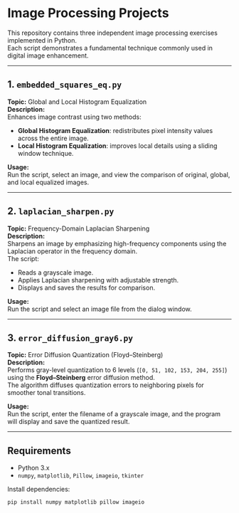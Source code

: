 # Image Processing Projects

This repository contains three independent image processing exercises implemented in Python.  
Each script demonstrates a fundamental technique commonly used in digital image enhancement.

---

## 1. `embedded_squares_eq.py`
**Topic:** Global and Local Histogram Equalization  
**Description:**  
Enhances image contrast using two methods:
- **Global Histogram Equalization**: redistributes pixel intensity values across the entire image.
- **Local Histogram Equalization**: improves local details using a sliding window technique.

**Usage:**  
Run the script, select an image, and view the comparison of original, global, and local equalized images.

---

## 2. `laplacian_sharpen.py`
**Topic:** Frequency-Domain Laplacian Sharpening  
**Description:**  
Sharpens an image by emphasizing high-frequency components using the Laplacian operator in the frequency domain.  
The script:
- Reads a grayscale image.
- Applies Laplacian sharpening with adjustable strength.
- Displays and saves the results for comparison.

**Usage:**  
Run the script and select an image file from the dialog window.

---

## 3. `error_diffusion_gray6.py`
**Topic:** Error Diffusion Quantization (Floyd–Steinberg)  
**Description:**  
Performs gray-level quantization to 6 levels (`[0, 51, 102, 153, 204, 255]`) using the **Floyd–Steinberg** error diffusion method.  
The algorithm diffuses quantization errors to neighboring pixels for smoother tonal transitions.

**Usage:**  
Run the script, enter the filename of a grayscale image, and the program will display and save the quantized result.

---

##  Requirements
- Python 3.x  
- `numpy`, `matplotlib`, `Pillow`, `imageio`, `tkinter`

Install dependencies:
```bash
pip install numpy matplotlib pillow imageio
